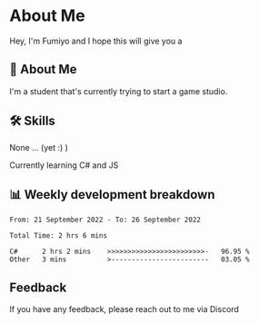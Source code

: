 
# About Me

Hey, I'm Fumiyo and I hope this will give you a 


## 🚀 About Me
I'm a student that's currently trying to start a game studio.


## 🛠 Skills
None ... (yet :) )

Currently learning C# and JS


## 📊 Weekly development breakdown
<!--START_SECTION:waka-->

```text
From: 21 September 2022 - To: 26 September 2022

Total Time: 2 hrs 6 mins

C#      2 hrs 2 mins    >>>>>>>>>>>>>>>>>>>>>>>>-   96.95 %
Other   3 mins          >------------------------   03.05 %
```

<!--END_SECTION:waka-->


## Feedback

If you have any feedback, please reach out to me via Discord

